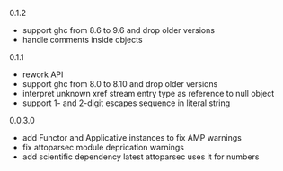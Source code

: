 0.1.2

* support ghc from 8.6 to 9.6 and drop older versions
* handle comments inside objects

0.1.1

* rework API
* support ghc from 8.0 to 8.10 and drop older versions
* interpret unknown xref stream entry type as reference to null object
* support 1- and 2-digit escapes sequence in literal string

0.0.3.0

* add Functor and Applicative instances to fix AMP warnings
* fix attoparsec module deprication warnings
* add scientific dependency
  latest attoparsec uses it for numbers
